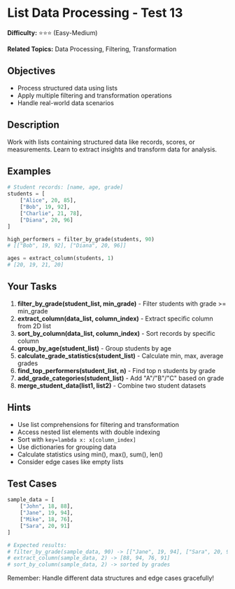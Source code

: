 # List Data Processing - Test 13

**Difficulty:** ⭐⭐⭐ (Easy-Medium)

**Related Topics:** Data Processing, Filtering, Transformation

## Objectives

- Process structured data using lists
- Apply multiple filtering and transformation operations
- Handle real-world data scenarios

## Description

Work with lists containing structured data like records, scores, or measurements. Learn to extract insights and transform data for analysis.

## Examples

```python
# Student records: [name, age, grade]
students = [
    ["Alice", 20, 85],
    ["Bob", 19, 92],
    ["Charlie", 21, 78],
    ["Diana", 20, 96]
]

high_performers = filter_by_grade(students, 90)
# [["Bob", 19, 92], ["Diana", 20, 96]]

ages = extract_column(students, 1)
# [20, 19, 21, 20]
```

## Your Tasks

1. **filter_by_grade(student_list, min_grade)** - Filter students with grade >= min_grade
2. **extract_column(data_list, column_index)** - Extract specific column from 2D list
3. **sort_by_column(data_list, column_index)** - Sort records by specific column
4. **group_by_age(student_list)** - Group students by age
5. **calculate_grade_statistics(student_list)** - Calculate min, max, average grades
6. **find_top_performers(student_list, n)** - Find top n students by grade
7. **add_grade_categories(student_list)** - Add "A"/"B"/"C" based on grade
8. **merge_student_data(list1, list2)** - Combine two student datasets

## Hints

- Use list comprehensions for filtering and transformation
- Access nested list elements with double indexing
- Sort with `key=lambda x: x[column_index]`
- Use dictionaries for grouping data
- Calculate statistics using min(), max(), sum(), len()
- Consider edge cases like empty lists

## Test Cases

```python
sample_data = [
    ["John", 18, 88],
    ["Jane", 19, 94],
    ["Mike", 18, 76],
    ["Sara", 20, 91]
]

# Expected results:
# filter_by_grade(sample_data, 90) -> [["Jane", 19, 94], ["Sara", 20, 91]]
# extract_column(sample_data, 2) -> [88, 94, 76, 91]
# sort_by_column(sample_data, 2) -> sorted by grades
```

Remember: Handle different data structures and edge cases gracefully!
